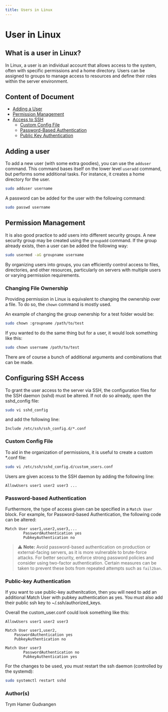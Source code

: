```yaml
---
title: Users in Linux
---
```

# User in Linux

## What is a user in Linux?

In Linux, a user is an individual account that allows access to the system, often with specific permissions and a home directory. Users can be assigned to groups to manage access to resources and define their roles within the server environment.

## Content of Document
- [Adding a User](#adding-a-user)
- [Permission Management](#permission-management)
- [Access to SSH](#access-to-ssh)
    - [Custom Config File](#custom-config-file)
    - [Password-Based Authentication](#password-based-authentication)
     - [Public Key Authentication](#public-key-authentication)

## Adding a user 

To add a new user (with some extra goodies), you can use the `adduser` command. This command bases itself on the lower level `useradd` command, but performs some additional tasks. For instance, it creates a home directory for the user.

```bash
sudo adduser username
```

A password can be added for the user with the following command:

```bash
sudo passwd username
```

## Permission Management
It is also good practice to add users into different security groups. A new security group may be created using the `groupadd` command. If the group already exists, then a user can be added the following way:

```bash
sudo usermod -aG groupname username
```

By organizing users into groups, you can efficiently control access to files, directories, and other resources, particularly on servers with multiple users or varying permission requirements.

### Changing File Ownership

Providing permission in Linux is equivalent to changing the ownership over a file. To do so, the `chown` command is mostly used.

An example of changing the group ownership for a test folder would be:

```bash
sudo chown :groupname /path/to/test
```

If you wanted to do the same thing but for a user, it would look something like this:

```bash
sudo chown username /path/to/test
```

There are of course a bunch of additional arguments and combinations that can be made.

## Configuring SSH Access

To grant the user access to the server via SSH, the configuration files for the SSH daemon (sshd) must be altered. If not do so already, open the sshd_config file:

```bash
sudo vi sshd_config
```

and add the following line:

`Include /etc/ssh/ssh_config.d/*.conf`


### Custom Config File
To aid in the organization of permissions, it is useful to create a custom *.conf file:

```bash
sudo vi /etc/ssh/sshd_config.d/custom_users.conf
```

Users are given access to the SSH daemon by adding the following line:

`AllowUsers user1 user2 user3 ...`

### Password-based Authentication
Furthermore, the type of access given can be specified in a `Match User` block. For example, for Password-based Authentication, the following code can be altered:

```
Match User user1,user2,user3,...
        PasswordAuthentication yes
        PubkeyAuthentication no
```

> ⚠️ **Note:** Avoid password-based authentication on production or external-facing servers, as it is more vulnerable to brute-force attacks. For better security, enforce strong password policies and consider using two-factor authentication. Certain measures can be taken to prevent these bots from repeated attempts such as `fail2ban`.

### Public-key Authentication

If you want to use public-key authenitcation, then you will need to add an additional Match User with pubkey authentication as yes. You must also add their public ssh key to ~/.ssh/authorized_keys.


Overall the custom_user.conf could look something like this:

```vim
AllowUsers user1 user2 user3

Match User user1,user2,
    PasswordAuthentication yes
    PubkeyAuthentication no

Match User user3
        PasswordAuthentication no
        PubkeyAuthentication yes
```

For the changes to be used, you must restart the ssh daemon (controlled by the systemd):

```bash
sudo systemctl restart sshd
```


### Author(s)
Trym Hamer Gudvangen